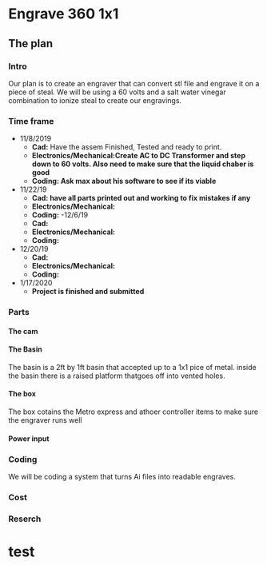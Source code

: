 # Engrave 360 1x1
## The plan
### Intro
Our plan is to create an engraver that can convert stl file and engrave it on a piece of steal. We will be using a 60 volts and a salt water vinegar combination to ionize steal to create our engravings. 
### Time frame
  - 11/8/2019
      - **Cad:** Have the assem Finished, Tested and ready to print.
      - **Electronics/Mechanical:Create AC to DC Transformer and step down to 60 volts. Also need to make sure that the liquid chaber is good**
      - **Coding: Ask max about his software to see if its viable**
  - 11/22/19
    - **Cad: have all parts printed out and working to fix mistakes if any** 
    - **Electronics/Mechanical:**
    - **Coding:**
  -12/6/19
    - **Cad:**
    - **Electronics/Mechanical:**
    - **Coding:**
  - 12/20/19
    - **Cad:** 
    - **Electronics/Mechanical:**
    - **Coding:**
  - 1/17/2020 
    - **Project is finished and submitted**
### Parts
#### The cam
#### The Basin
The basin is a 2ft by 1ft basin that accepted up to a 1x1 pice of metal. inside the basin there is a raised platform thatgoes off into vented holes. 
#### The box
The box cotains the Metro express and athoer controller items to make sure the engraver runs well
#### Power input

### Coding
We will be coding a system that turns Ai files into readable engraves. 
### Cost
### Reserch 


# test
